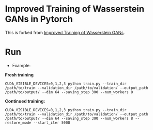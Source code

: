 # Improved Training of Wasserstein GANs in Pytorch

This is forked from [Improved Training of Wasserstein GANs](https://github.com/steven-lang/food-interpolator/tree/cbe856c49df9dea072a3a399529d1848bc4bf0aa/improved-wgan-pytorch).

# Run

* Example:

**Fresh training**
```
CUDA_VISIBLE_DEVICES=0,1,2,3 python train.py --train_dir /path/to/train --validation_dir /path/to/validation/ --output_path /path/to/output/ --dim 64 --saving_step 300 --num_workers 8
```

**Continued training:**
```
CUDA_VISIBLE_DEVICES=0,1,2,3 python train.py --train_dir /path/to/train --validation_dir /path/to/validation/ --output_path /path/to/output/ --dim 64 --saving_step 300 --num_workers 8 --restore_mode --start_iter 5000
```
